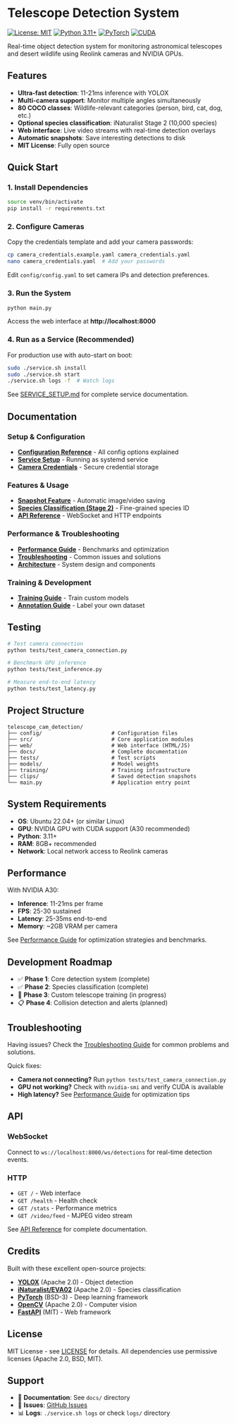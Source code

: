 # Telescope Detection System

[![License: MIT](https://img.shields.io/badge/License-MIT-yellow.svg)](https://opensource.org/licenses/MIT)
[![Python 3.11+](https://img.shields.io/badge/python-3.11+-blue.svg)](https://www.python.org/downloads/)
[![PyTorch](https://img.shields.io/badge/PyTorch-2.0+-ee4c2c.svg)](https://pytorch.org/)
[![CUDA](https://img.shields.io/badge/CUDA-11.8+-76B900.svg)](https://developer.nvidia.com/cuda-toolkit)

Real-time object detection system for monitoring astronomical telescopes and desert wildlife using Reolink cameras and NVIDIA GPUs.

## Features

- **Ultra-fast detection**: 11-21ms inference with YOLOX
- **Multi-camera support**: Monitor multiple angles simultaneously
- **80 COCO classes**: Wildlife-relevant categories (person, bird, cat, dog, etc.)
- **Optional species classification**: iNaturalist Stage 2 (10,000 species)
- **Web interface**: Live video streams with real-time detection overlays
- **Automatic snapshots**: Save interesting detections to disk
- **MIT License**: Fully open source

## Quick Start

### 1. Install Dependencies

```bash
source venv/bin/activate
pip install -r requirements.txt
```

### 2. Configure Cameras

Copy the credentials template and add your camera passwords:

```bash
cp camera_credentials.example.yaml camera_credentials.yaml
nano camera_credentials.yaml  # Add your passwords
```

Edit `config/config.yaml` to set camera IPs and detection preferences.

### 3. Run the System

```bash
python main.py
```

Access the web interface at **http://localhost:8000**

### 4. Run as a Service (Recommended)

For production use with auto-start on boot:

```bash
sudo ./service.sh install
sudo ./service.sh start
./service.sh logs -f  # Watch logs
```

See [SERVICE_SETUP.md](docs/setup/SERVICE_SETUP.md) for complete service documentation.

## Documentation

### Setup & Configuration
- **[Configuration Reference](docs/setup/CONFIG_REFERENCE.md)** - All config options explained
- **[Service Setup](docs/setup/SERVICE_SETUP.md)** - Running as systemd service
- **[Camera Credentials](camera_credentials.example.yaml)** - Secure credential storage

### Features & Usage
- **[Snapshot Feature](docs/features/SNAPSHOT_FEATURE.md)** - Automatic image/video saving
- **[Species Classification (Stage 2)](docs/features/STAGE2_SETUP.md)** - Fine-grained species ID
- **[API Reference](docs/api/API_REFERENCE.md)** - WebSocket and HTTP endpoints

### Performance & Troubleshooting
- **[Performance Guide](docs/PERFORMANCE.md)** - Benchmarks and optimization
- **[Troubleshooting](docs/TROUBLESHOOTING.md)** - Common issues and solutions
- **[Architecture](docs/architecture/ARCHITECTURE.md)** - System design and components

### Training & Development
- **[Training Guide](docs/training/TRAINING_GUIDE.md)** - Train custom models
- **[Annotation Guide](docs/training/ANNOTATION_GUIDE.md)** - Label your own dataset

## Testing

```bash
# Test camera connection
python tests/test_camera_connection.py

# Benchmark GPU inference
python tests/test_inference.py

# Measure end-to-end latency
python tests/test_latency.py
```

## Project Structure

```
telescope_cam_detection/
├── config/                      # Configuration files
├── src/                         # Core application modules
├── web/                         # Web interface (HTML/JS)
├── docs/                        # Complete documentation
├── tests/                       # Test scripts
├── models/                      # Model weights
├── training/                    # Training infrastructure
├── clips/                       # Saved detection snapshots
└── main.py                      # Application entry point
```

## System Requirements

- **OS**: Ubuntu 22.04+ (or similar Linux)
- **GPU**: NVIDIA GPU with CUDA support (A30 recommended)
- **Python**: 3.11+
- **RAM**: 8GB+ recommended
- **Network**: Local network access to Reolink cameras

## Performance

With NVIDIA A30:
- **Inference**: 11-21ms per frame
- **FPS**: 25-30 sustained
- **Latency**: 25-35ms end-to-end
- **Memory**: ~2GB VRAM per camera

See [Performance Guide](docs/PERFORMANCE.md) for optimization strategies and benchmarks.

## Development Roadmap

- ✅ **Phase 1**: Core detection system (complete)
- ✅ **Phase 2**: Species classification (complete)
- 🔨 **Phase 3**: Custom telescope training (in progress)
- 📋 **Phase 4**: Collision detection and alerts (planned)

## Troubleshooting

Having issues? Check the [Troubleshooting Guide](docs/TROUBLESHOOTING.md) for common problems and solutions.

Quick fixes:
- **Camera not connecting?** Run `python tests/test_camera_connection.py`
- **GPU not working?** Check with `nvidia-smi` and verify CUDA is available
- **High latency?** See [Performance Guide](docs/PERFORMANCE.md) for optimization tips

## API

### WebSocket
Connect to `ws://localhost:8000/ws/detections` for real-time detection events.

### HTTP
- `GET /` - Web interface
- `GET /health` - Health check
- `GET /stats` - Performance metrics
- `GET /video/feed` - MJPEG video stream

See [API Reference](docs/api/API_REFERENCE.md) for complete documentation.

## Credits

Built with these excellent open-source projects:

- **[YOLOX](https://github.com/Megvii-BaseDetection/YOLOX)** (Apache 2.0) - Object detection
- **[iNaturalist/EVA02](https://github.com/huggingface/pytorch-image-models)** (Apache 2.0) - Species classification
- **[PyTorch](https://pytorch.org/)** (BSD-3) - Deep learning framework
- **[OpenCV](https://opencv.org/)** (Apache 2.0) - Computer vision
- **[FastAPI](https://fastapi.tiangolo.com/)** (MIT) - Web framework

## License

MIT License - see [LICENSE](LICENSE) for details. All dependencies use permissive licenses (Apache 2.0, BSD, MIT).

## Support

- 📖 **Documentation**: See `docs/` directory
- 🐛 **Issues**: [GitHub Issues](https://github.com/filthyrake/telescope_cam_detection/issues)
- 📊 **Logs**: `./service.sh logs` or check `logs/` directory
